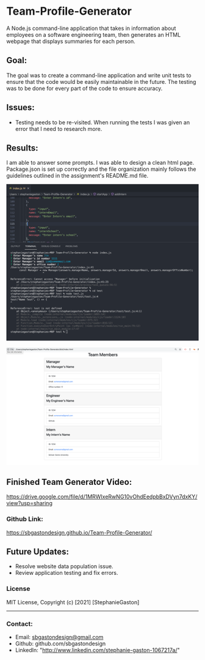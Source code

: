 # Team-Profile-Generator

A Node.js command-line application that takes in information about employees on a software engineering team, then generates an HTML webpage that displays summaries for each person.

## Goal:

The goal was to create a command-line application and write unit tests to ensure that the code would be easily maintainable in the future. The testing was to be done for every part of the code to ensure accuracy.

## Issues:

- Testing needs to be re-visited. When running the tests I was given an error that I need to research more.

## Results:

I am able to answer some prompts. I was able to design a clean html page. Package.json is set up correctly and the file organization mainly follows the guidelines outlined in the assignment's README.md file.

![Finished Team Generator.](./Screenshot.png)

![Finished Team Generator.](./index.png)

## Finished Team Generator Video:

https://drive.google.com/file/d/1MRWIxeRwNG10vOhdEedpbBxDVyn7dxKY/view?usp=sharing

### Github Link:

https://sbgastondesign.github.io/Team-Profile-Generator/

## Future Updates:

- Resolve website data population issue.
- Review application testing and fix errors.

### License

MIT License, Copyright (c) [2021] [StephanieGaston]

---

### Contact:

- Email: sbgastondesign@gmail.com
- Github: github.com/sbgastondesign
- LinkedIn: "http://www.linkedin.com/stephanie-gaston-1067217a/"
